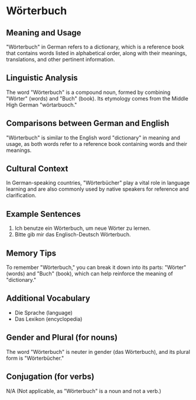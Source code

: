 # Wörterbuch
## Meaning and Usage
"Wörterbuch" in German refers to a dictionary, which is a reference book that contains words listed in alphabetical order, along with their meanings, translations, and other pertinent information.

## Linguistic Analysis
The word "Wörterbuch" is a compound noun, formed by combining "Wörter" (words) and "Buch" (book). Its etymology comes from the Middle High German "wörtarbuoch."

## Comparisons between German and English
"Wörterbuch" is similar to the English word "dictionary" in meaning and usage, as both words refer to a reference book containing words and their meanings.

## Cultural Context
In German-speaking countries, "Wörterbücher" play a vital role in language learning and are also commonly used by native speakers for reference and clarification.

## Example Sentences
1. Ich benutze ein Wörterbuch, um neue Wörter zu lernen.
2. Bitte gib mir das Englisch-Deutsch Wörterbuch.

## Memory Tips
To remember "Wörterbuch," you can break it down into its parts: "Wörter" (words) and "Buch" (book), which can help reinforce the meaning of "dictionary."

## Additional Vocabulary
- Die Sprache (language)
- Das Lexikon (encyclopedia)

## Gender and Plural (for nouns)
The word "Wörterbuch" is neuter in gender (das Wörterbuch), and its plural form is "Wörterbücher."

## Conjugation (for verbs)
N/A (Not applicable, as "Wörterbuch" is a noun and not a verb.)